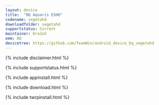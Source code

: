 ```yaml
---
layout: device
title:  "BQ Aquaris E5HD"
codename: vegetahd
downloadfolder: vegetahd
supportstatus: Current
maintainer: Kra1o5
oem: BQ
devicetree: https://github.com/TeamWin/android_device_bq_vegetahd
---
```


{% include disclaimer.html %}

{% include supportstatus.html %}

{% include appinstall.html %}

{% include download.html %}

{% include twrpinstall.html %}
